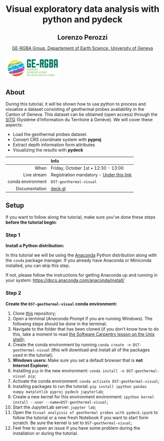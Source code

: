 <h1 style="text-align: center;  font-weigth: bold; margin-top: 20px;">
  Visual exploratory data analysis with python and pydeck
</h1>
<h2 style="text-align: center; margin-bottom: 10px;">
  Lorenzo Perozzi
</h2>
<p style="text-align: center; margin-bottom: 20px;">
   <a href="https://www.unige.ch/ge-rgba/welcome/">GE-RGBA Group, Departement of Earth Science, University of Geneva</a>
</p>
<div style="text-align: left;margin-bottom: 20px;">
    <img src="src/logo.png" style="height: 70px">
</div>


 
## About

During this tutorial, it will be shown how to use python to process and visualize a dataset consisting of geothermal probes availability in the Canton of Geneva. This dataset can be obtained (open access) through the <a href="https://ge.ch/sitg/fiche/6867 ">SITG</a> (Système d’Information du Territoire à Genève). We will cover these aspects:

- Load the geothermal probes dataset.
- Convert CRS coordinate system with **pyproj**
- Extract depth information form attributes
- Visualizing the results with **pydeck**

|         | Info |
|--------:|:-----|
| When | Friday, October 1st • 12:30 - 13:00  |
| Live stream | Registration mandatory - [Under this link](https://formulaire.unige.ch/outils/limesurvey3/index.php/268393?lang=fr) |
| conda environment  | `DST-geothermal-visual` |
| Documentation | [deck.gl](https://deck.gl/) |



## Setup

If you want to follow along the tutorial, make sure you've done these steps **before the tutorial begin**:

### Step 1

**Install a Python distribution:**

In this tutorial we will be using the [Anaconda](https://www.anaconda.com/)
Python distribution along with the `conda` package manager. If you already have
Anaconda or Miniconda installed, you can skip this step.

If not, please follow the instructions for getting Anaconda up and running in
your system: https://docs.anaconda.com/anaconda/install/

### Step 2

**Create the `DST-geothermal-visual` conda environment:**

1. Clone [this](https://github.com/geoenergy/DST1_pydeck_visual) repository;
1. Open a terminal (*Anaconda Prompt* if you are running Windows). The
   following steps should be done in the terminal;
1. Navigate to the folder that has been cloned
   (if you don't know how to do this, take a moment to read [the Software
   Carpentry lesson on the Unix shell](http://swcarpentry.github.io/shell-novice/));
1. Create the conda environment by running `conda create -n DST-geothermal-visual`
   (this will download and install all of the packages used in the tutorial); 
1. **Windows users:** Make sure you set a default browser that is **not Internet Explorer**;
1. Installing `pip` in the new environment: `conda install -n DST-geothermal-visual pip`;
1. Activate the conda environment: `conda activate DST-geothermal-visual`;
1. Installing packages to run the tutorial: `pip install ipython pandas numpy matplotlib pyproj pydeck jupyterlab`;
1. Create a new kernel for this environment environment: `ipython kernel install --user --name=DST-geothermal-visual`;
1. Start the JupyterLab server: `jupyter lab`;
1. Open the `Visual analyisis of geothermal probes with pydeck.ipynb` to follow the tutorial or a new fresh Notebook if you want to start form scratch. Be sure the kernel is set to `DST-geothermal-visual`; 
1. Feel free to open an issue if you have some problem during the installation or during the tutorial.
   
   
<div style="text-align: left; margin-bottom: 100px;">

 </div>